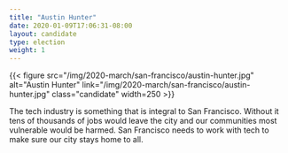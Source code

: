 ```yaml
---
title: "Austin Hunter"
date: 2020-01-09T17:06:31-08:00
layout: candidate
type: election
weight: 1
---
```


{{< figure src="/img/2020-march/san-francisco/austin-hunter.jpg"
           alt="Austin Hunter"
           link="/img/2020-march/san-francisco/austin-hunter.jpg"
           class="candidate"
           width=250
           >}}

The tech industry is something that is integral to San Francisco.
Without it tens of thousands of jobs would leave the city and our
communities most vulnerable would be harmed. San Francisco needs to work
with tech to make sure our city stays home to all.
